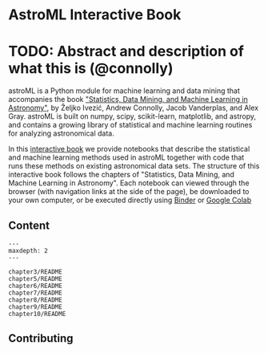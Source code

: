 # AstroML Interactive Book


# TODO: Abstract and description of what this is (@connolly)

astroML is a Python module for machine learning and data mining that
accompanies the book
["Statistics, Data Mining, and Machine Learning in Astronomy"](https://press.princeton.edu/books/hardcover/9780691198309/statistics-data-mining-and-machine-learning-in-astronomy),
by Željko Ivezić, Andrew Connolly, Jacob Vanderplas, and Alex
Gray. astroML is built on numpy, scipy, scikit-learn, matplotlib, and
astropy, and contains a growing library of statistical and machine
learning routines for analyzing astronomical data.

In this
[interactive book](https://github.com/astroML/astroML-notebooks) we
provide notebooks that describe the statistical and machine learning
methods used in astroML together with code that runs these methods on
existing astronomical data sets. The structure of this interactive
book follows the chapters of "Statistics, Data Mining, and Machine
Learning in Astronomy". Each notebook can viewed through the browser
(with navigation links at the side of the page), be downloaded to your
own computer, or be executed directly using
[Binder](https://mybinder.org) or
[Google Colab](https://colab.research.google.com)

## Content

```{toctree}
---
maxdepth: 2
---

chapter3/README
chapter5/README
chapter6/README
chapter7/README
chapter8/README
chapter9/README
chapter10/README
```

## Contributing
